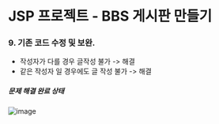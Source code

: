 # JSP 프로젝트 - BBS 게시판 만들기
### 9. 기존 코드 수정 및 보완.
- 작성자가 다를 경우 글작성 불가 -> 해결
- 같은 작성자 일 경우에도 글 작성 불가 -> 해결

##### 문제 해결 완료 상태
![image](https://user-images.githubusercontent.com/62415893/81632536-7d0ed600-9445-11ea-82ad-8b816a925b4b.png)
